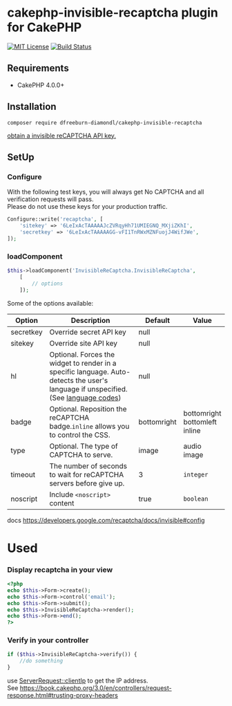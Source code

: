 # cakephp-invisible-recaptcha plugin for CakePHP

[![MIT License](http://img.shields.io/badge/license-MIT-blue.svg?style=flat)](LICENSE)
[![Build Status](https://travis-ci.org/mosaxiv/cakephp-invisible-recaptcha.svg?branch=master)](https://travis-ci.org/mosaxiv/cakephp-invisible-recaptcha)

## Requirements

* CakePHP 4.0.0+

## Installation

```
composer require dfreeburn-diamondl/cakephp-invisible-recaptcha
```

[obtain a invisible reCAPTCHA API key.](https://www.google.com/recaptcha/admin#list)

## SetUp

### Configure

With the following test keys, you will always get No CAPTCHA and all verification requests will pass.  
Please do not use these keys for your production traffic.

```php
Configure::write('recaptcha', [
    'sitekey' => '6LeIxAcTAAAAAJcZVRqyHh71UMIEGNQ_MXjiZKhI',
    'secretkey' => '6LeIxAcTAAAAAGG-vFI1TnRWxMZNFuojJ4WifJWe',
]);
```

### loadComponent

```php
$this->loadComponent('InvisibleReCaptcha.InvisibleReCaptcha',
    [
        // options
    ]);
```

Some of the options available:

| Option      | Description | Default     | Value |
|-------------|-------------|-------------|-------------|
| secretkey   | Override secret API key  | null | |
| sitekey   | Override site API key  | null | |
| hl   | Optional. Forces the widget to render in a specific language. Auto-detects the user's language if unspecified. (See [language codes](https://developers.google.com/recaptcha/docs/language)) | null | |
| badge   | Optional. Reposition the reCAPTCHA badge.`inline` allows you to control the CSS.  | bottomright | bottomright <br> bottomleft <br> inline |
| type   | 	Optional. The type of CAPTCHA to serve. | image | audio <br> image |
| timeout   | The number of seconds to wait for reCAPTCHA servers before give up. | 3 | `integer` |
| noscript   | Include `<noscript>` content | true | `boolean` |

docs https://developers.google.com/recaptcha/docs/invisible#config

# Used

### Display recaptcha in your view

```php
<?php
echo $this->Form->create();
echo $this->Form->control('email');
echo $this->Form->submit();
echo $this->InvisibleReCaptcha->render();
echo $this->Form->end();
?>
```

### Verify in your controller

```php
if ($this->InvisibleReCaptcha->verify()) {
    //do something
}
```

use [ServerRequest::clientIp](https://book.cakephp.org/3.0/en/controllers/request-response.html#Cake\Http\ServerRequest::clientIp) to get the IP address.  
See https://book.cakephp.org/3.0/en/controllers/request-response.html#trusting-proxy-headers
